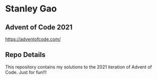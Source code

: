# Stanley Gao
## Advent of Code 2021

https://adventofcode.com/

## Repo Details
This repository contains my solutions to the 2021 iteration of Advent of Code. Just for fun!!!
